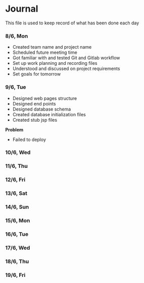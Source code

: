# Journal

This file is used to keep record of what has been done each day

### 8/6, Mon
- Created team name and project name
- Scheduled future meeting time
- Got familiar with and tested Git and Gitlab workflow
- Set up work planning and recording files
- Understood and discussed on project requirements
- Set goals for tomorrow

### 9/6, Tue
- Designed web pages structure
- Designed end points
- Designed database schema
- Created database initialization files
- Created stub jsp files

**Problem**
- Failed to deploy

### 10/6, Wed
### 11/6, Thu
### 12/6, Fri
### 13/6, Sat
### 14/6, Sun
### 15/6, Mon
### 16/6, Tue
### 17/6, Wed
### 18/6, Thu
### 19/6, Fri